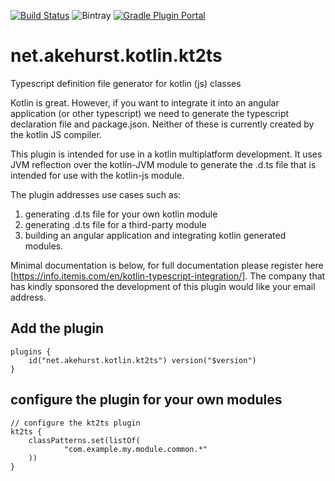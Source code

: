 [![Build Status](https://travis-ci.com/dhakehurst/net.akehurst.kotlin.kt2ts.svg?branch=master)](https://travis-ci.com/dhakehurst/net.akehurst.kotlin.kt2ts)
![Bintray](https://img.shields.io/bintray/v/dhakehurst/maven/net.akehurst.kotlin.kt2ts.svg)
[![Gradle Plugin Portal](https://img.shields.io/maven-metadata/v/https/plugins.gradle.org/m2/net/akehurst/kotlin/kt2ts/net.akehurst.kotlin.kt2ts.gradle.plugin/maven-metadata.xml.svg?colorB=007ec6&label=gradle%20plugin)](https://plugins.gradle.org/plugin/net.akehurst.kotlin.kt2ts)

# net.akehurst.kotlin.kt2ts
Typescript definition file generator for kotlin (js) classes

Kotlin is great. However, if you want to integrate it into an angular application (or other typescript) we need to generate the typescript declaration file and package.json. Neither of these is currently created by the kotlin JS compiler.

This plugin is intended for use in a kotlin multiplatform development. It uses JVM reflection over the kotlin-JVM module to generate the .d.ts file that is intended for use with the kotlin-js module.

The plugin addresses use cases such as:
1. generating .d.ts file for your own kotlin module
2. generating .d.ts file for a third-party module
3. building an angular application and integrating kotlin generated modules.

Minimal documentation is below, for full documentation please register here [https://info.itemis.com/en/kotlin-typescript-integration/]. The company that has kindly sponsored the development of this plugin would like your email address.


## Add the plugin

```
plugins {
    id("net.akehurst.kotlin.kt2ts") version("$version")
}
```

## configure the plugin for your own modules

```
// configure the kt2ts plugin
kt2ts {
    classPatterns.set(listOf(
            "com.example.my.module.common.*"
    ))
}
```
